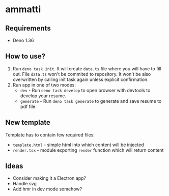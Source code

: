# ammatti

## Requirements

- Deno 1.36

## How to use?

1. Run `deno task init`. It will create `data.ts` file where you will have to fill out. File `data.ts` won't be commited
   to repository. It won't be also overwritten by calling init task again unless explicit confirmation.
2. Run app in one of two modes:
   - `dev` - Run `deno task develop` to open browser with devtools to develop your resume.
   - `generate` - Run `deno task generate` to generate and save resume to pdf file.

## New template

Template has to contain few required files:

- `template.html` - simple html into which content will be injected
- `render.tsx` - module exporting `render` function which will return content

## Ideas

- Consider making it a Electron app?
- Handle svg
- Add hmr in dev mode somehow?
